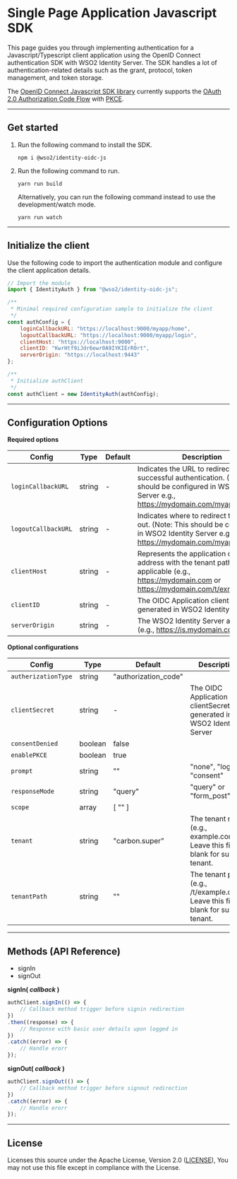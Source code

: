 # Single Page Application Javascript SDK

This page guides you through implementing authentication for a Javascript/Typescript client application using the OpenID Connect authentication SDK with WSO2 Identity Server. The SDK handles a lot of authentication-related details such as the grant, protocol, token management, and token storage. 

The [OpenID Connect Javascript SDK library](https://github.com/wso2-extensions/identity-sdks-js/tree/master/identity-oidc-js) currently supports the [OAuth 2.0 Authorization Code Flow](https://tools.ietf.org/html/rfc6749#section-4.1) with [PKCE](https://tools.ietf.org/html/rfc7636).

---

## Get started

1. Run the following command to install the SDK. 

    ```
    npm i @wso2/identity-oidc-js
    ```

2. Run the following command to run. 

    ```
    yarn run build
    ```

    Alternatively, you can run the following command instead to use the development/watch mode. 
    
    ```
    yarn run watch
    ```

---

## Initialize the client

Use the following code to import the authentication module and configure the client application details. 

```js
// Import the module
import { IdentityAuth } from "@wso2/identity-oidc-js";

/**
 * Minimal required configuration sample to initialize the client
 */
const authConfig = {
    loginCallbackURL: "https://localhost:9000/myapp/home",
    logoutCallbackURL: "https://localhost:9000/myapp/login",
    clientHost: "https://localhost:9000",
    clientID: "KwrHtf9iJdr6ewr0A9IYKIErR0rt",
    serverOrigin: "https://localhost:9443"
};

/**
 * Initialize authClient
 */
const authClient = new IdentityAuth(authConfig);
```

---

## Configuration Options

**Required options**

| Config              | Type    | Default | Description |
|---                  |---      | ---     |---          |
| `loginCallbackURL`  | string  | -       | Indicates the URL to redirect to upon successful authentication. (Note: This should be configured in WSO2 Identity Server e.g., https://mydomain.com/myapp/home |
| `logoutCallbackURL` | string  | -       | Indicates where to redirect to after log out. (Note: This should be configured in WSO2 Identity Server e.g., https://mydomain.com/myapp/login |
| `clientHost`        | string  | -       | Represents the application origin address with the tenant path if applicable (e.g., https://mydomain.com or https://mydomain.com/t/exmaple.com) |
| `clientID`          | string  | -       | The OIDC Application clientID generated in WSO2 Identity Server |
| `serverOrigin`      | string  | -       | The WSO2 Identity Server address (e.g., https://is.mydomain.com) |


**Optional configurations**

| Config              | Type    | Default               | Description |
|---                  |---      | ---                   |---          |
| `autherizationType` | string  | "authorization_code"  |             |
| `clientSecret`      | string  | -                     | The OIDC Application clientSecret generated in WSO2 Identity Server |
| `consentDenied`     | boolean | false                 |             |
| `enablePKCE`        | boolean | true                  |             |
| `prompt`            | string  | ""                    | "none", "login", "consent" |
| `responseMode`      | string  | "query"               | "query" or "form_post"  |
| `scope`             | array   | [ "" ]                |             |
| `tenant`            | string  | "carbon.super"        | The tenant name (e.g., example.com). Leave this field blank for super tenant. |
| `tenantPath`        | string  | ""                    | The tenant path (e.g., /t/example.com). Leave this field blank for super tenant. |

---

## Methods (API Reference)

* signIn
* signOut

**signIn( _callback_ )**

```js
authClient.signIn(() => {
    // Callback method trigger before signin redirection
})
.then((response) => {
    // Response with basic user details upon logged in
})
.catch((error) => {
    // Handle erorr
});
```

**signOut( _callback_ )**

```js
authClient.signOut(() => {
    // Callback method trigger before signout redirection
})
.catch((error) => {
    // Handle erorr
});
```

---

<!-- TODO: Refactor below content -->
<!-- ## Advance methods

#### OPConfigurationUtil.initOPConfiguration(wellKnownEndpoint, forceInit)

Initiate the authentication module using openid provider configuration endpoint.
* `wellKnownEndpoint` well known endpoint.
* `forceInit` whether to re-initiate the configuration.

#### OPConfigurationUtil.resetOPConfiguration()

Reset the configuration acquired from openid provider.

#### SignInUtil.sendAuthorizationRequest(requestParams)

Sends the OAuth2 authorization code request to the IdP based on the provided request params.

`requestParams` is type of `OIDCRequestParamsInterface`

```typescript
interface OIDCRequestParamsInterface {
    clientID: string;
    clientHost: string;
    clientSecret?: string;
    enablePKCE: boolean;
    redirectUri: string;
    scope?: string[];
    serverOrigin: string;
}
```

* `clientID` Client id of the application.
* `clientHost` Client host name.
* `clientSecret` Client secret of the application. If not provided, it will considered as a public client.
* `enablePKCE` Enable PKCE for the authorization grant type.
* `redirectUri` Callback url of the application.

#### SignInUtil.hasAuthorizationCode()

Check whether the current url contains the OAuth2 authorization code.

#### SignInUtil.sendTokenRequest(requestParams)

Sends the OAuth2 token request and returns a Promise with token response. Also validate the signature of the id_token.

`requestParams` is type of `OIDCRequestParamsInterface` as explained above.

Response will be a `Promise<TokenResponseInterface>`.

```js
interface TokenResponseInterface {
    accessToken: string;
    idToken: string;
    expiresIn: string;
    scope: string;
    refreshToken: string;
    tokenType: string;
}
```

* `accessToken` access token.
* `idToken` id_token value.
* `expiresIn`validity period.
* `scope` scope returned.
* `refreshToken` refresh token.
* `tokenType` token type.

#### SignInUtil.getAuthenticatedUser(idToken)

This will extract the authenticated user from the id_token.

Response will be in `AuthenticatedUserInterface`.

```js
interface AuthenticatedUserInterface {
    displayName?: string;
    email?: string;
    username: string;
}
```

* `displayName` display name of the user.
* `email` email of the user.
* `username` username.

#### AuthenticateSessionUtil.initUserSession(tokenResponse, authenticatedUser)

This will initiate the user session using the attributes in tokenResponse and authenticatedUser.

tokenResponse is type of `TokenResponseInterface` and authenticatedUser is type of `AuthenticatedUserInterface`.

#### AuthenticateSessionUtil.getAccessToken()

This will returns a Promise containing the OAuth2 access_token. Also it will refresh the access_token if it is expired.

Response will be a `Promise<string>`.

#### SignOutUtil.sendSignOutRequest(redirectUri)

Sends the logout request the openid provider. Requires the redirect uri of the application.

#### AuthenticateSessionUtil.endAuthenticatedSession()

Terminates the user session and clears the session attributes. -->

## License

Licenses this source under the Apache License, Version 2.0 ([LICENSE](LICENSE)), You may not use this file except in compliance with the License.